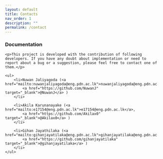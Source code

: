 ```yaml
---
layout: default
title: Contacts
nav_order: 1
description: ""
permalink: /contact
---
```


<div class="p-5">
    <h3>Documentation</h3>

    <p>This project is developed with the contribution of following developers. If you have any doubt about implementation or need to report about a bug or a suggestion, please feel free to contact one of them.</p>

    <ul>
        <li>Nuwan Jaliyagoda (<a href="mailto:nuwanjaliyagoda@eng.pdn.ac.lk">nuwanjaliyagoda@eng.pdn.ac.lk</a>,
            <a href="https://github.com/NuwanJ" target="_blank">@NuwanJ</a> )
        </li>

        <li>Akila Karunanayake (<a href="mailto:e17154@eng.pdn.ac.lk">e17154@eng.pdn.ac.lk</a>,
            <a href="https://github.com/Akilax0" target="_blank">@Akilax0</a> )
        </li>

        <li>Gihan Jayathilaka (<a href="mailto:gihanjayatilaka@eng.pdn.ac.lk">gihanjayatilaka@eng.pdn.ac.lk</a>,
            <a href="https://github.com/gihanjayatilaka" target="_blank">@gihanjayatilaka</a> )
        </li>
    </ul>

</div>
